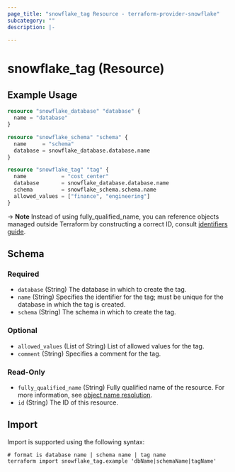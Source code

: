```yaml
---
page_title: "snowflake_tag Resource - terraform-provider-snowflake"
subcategory: ""
description: |-
  
---
```


# snowflake_tag (Resource)



## Example Usage

```terraform
resource "snowflake_database" "database" {
  name = "database"
}

resource "snowflake_schema" "schema" {
  name     = "schema"
  database = snowflake_database.database.name
}

resource "snowflake_tag" "tag" {
  name           = "cost_center"
  database       = snowflake_database.database.name
  schema         = snowflake_schema.schema.name
  allowed_values = ["finance", "engineering"]
}
```

-> **Note** Instead of using fully_qualified_name, you can reference objects managed outside Terraform by constructing a correct ID, consult [identifiers guide](https://registry.terraform.io/providers/Snowflake-Labs/snowflake/latest/docs/guides/identifiers#new-computed-fully-qualified-name-field-in-resources).
<!-- TODO(SNOW-1634854): include an example showing both methods-->

<!-- schema generated by tfplugindocs -->
## Schema

### Required

- `database` (String) The database in which to create the tag.
- `name` (String) Specifies the identifier for the tag; must be unique for the database in which the tag is created.
- `schema` (String) The schema in which to create the tag.

### Optional

- `allowed_values` (List of String) List of allowed values for the tag.
- `comment` (String) Specifies a comment for the tag.

### Read-Only

- `fully_qualified_name` (String) Fully qualified name of the resource. For more information, see [object name resolution](https://docs.snowflake.com/en/sql-reference/name-resolution).
- `id` (String) The ID of this resource.

## Import

Import is supported using the following syntax:

```shell
# format is database name | schema name | tag name
terraform import snowflake_tag.example 'dbName|schemaName|tagName'
```
